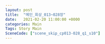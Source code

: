 ```yaml
---
layout: post
title:  "메인_회상_013~028장"
date:   2021-02-20 11:00:00 +0000
categories: Main
Tags: Story Main
SceneCode: ["scene_skip_cp013-028_q1_s10"]
---
```

